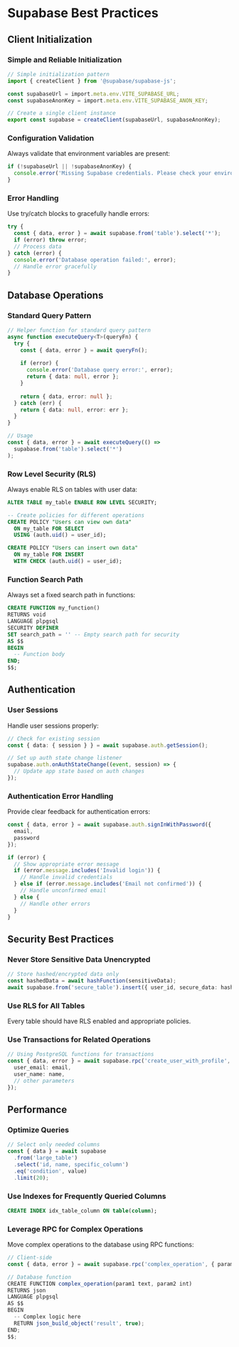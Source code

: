 # Supabase Best Practices

## Client Initialization

### Simple and Reliable Initialization

```typescript
// Simple initialization pattern
import { createClient } from '@supabase/supabase-js';

const supabaseUrl = import.meta.env.VITE_SUPABASE_URL;
const supabaseAnonKey = import.meta.env.VITE_SUPABASE_ANON_KEY;

// Create a single client instance
export const supabase = createClient(supabaseUrl, supabaseAnonKey);
```

### Configuration Validation

Always validate that environment variables are present:

```typescript
if (!supabaseUrl || !supabaseAnonKey) {
  console.error('Missing Supabase credentials. Please check your environment variables.');
}
```

### Error Handling

Use try/catch blocks to gracefully handle errors:

```typescript
try {
  const { data, error } = await supabase.from('table').select('*');
  if (error) throw error;
  // Process data
} catch (error) {
  console.error('Database operation failed:', error);
  // Handle error gracefully
}
```

## Database Operations

### Standard Query Pattern

```typescript
// Helper function for standard query pattern
async function executeQuery<T>(queryFn) {
  try {
    const { data, error } = await queryFn();
    
    if (error) {
      console.error('Database query error:', error);
      return { data: null, error };
    }
    
    return { data, error: null };
  } catch (err) {
    return { data: null, error: err };
  }
}

// Usage
const { data, error } = await executeQuery(() => 
  supabase.from('table').select('*')
);
```

### Row Level Security (RLS)

Always enable RLS on tables with user data:

```sql
ALTER TABLE my_table ENABLE ROW LEVEL SECURITY;

-- Create policies for different operations
CREATE POLICY "Users can view own data" 
  ON my_table FOR SELECT 
  USING (auth.uid() = user_id);

CREATE POLICY "Users can insert own data" 
  ON my_table FOR INSERT 
  WITH CHECK (auth.uid() = user_id);
```

### Function Search Path

Always set a fixed search path in functions:

```sql
CREATE FUNCTION my_function()
RETURNS void
LANGUAGE plpgsql
SECURITY DEFINER
SET search_path = '' -- Empty search path for security
AS $$
BEGIN
  -- Function body
END;
$$;
```

## Authentication

### User Sessions

Handle user sessions properly:

```typescript
// Check for existing session
const { data: { session } } = await supabase.auth.getSession();

// Set up auth state change listener
supabase.auth.onAuthStateChange((event, session) => {
  // Update app state based on auth changes
});
```

### Authentication Error Handling

Provide clear feedback for authentication errors:

```typescript
const { data, error } = await supabase.auth.signInWithPassword({
  email,
  password
});

if (error) {
  // Show appropriate error message
  if (error.message.includes('Invalid login')) {
    // Handle invalid credentials
  } else if (error.message.includes('Email not confirmed')) {
    // Handle unconfirmed email
  } else {
    // Handle other errors
  }
}
```

## Security Best Practices

### Never Store Sensitive Data Unencrypted

```typescript
// Store hashed/encrypted data only
const hashedData = await hashFunction(sensitiveData);
await supabase.from('secure_table').insert({ user_id, secure_data: hashedData });
```

### Use RLS for All Tables

Every table should have RLS enabled and appropriate policies.

### Use Transactions for Related Operations

```typescript
// Using PostgreSQL functions for transactions
const { data, error } = await supabase.rpc('create_user_with_profile', {
  user_email: email,
  user_name: name,
  // other parameters
});
```

## Performance

### Optimize Queries

```typescript
// Select only needed columns
const { data } = await supabase
  .from('large_table')
  .select('id, name, specific_column')
  .eq('condition', value)
  .limit(20);
```

### Use Indexes for Frequently Queried Columns

```sql
CREATE INDEX idx_table_column ON table(column);
```

### Leverage RPC for Complex Operations

Move complex operations to the database using RPC functions:

```typescript
// Client-side
const { data, error } = await supabase.rpc('complex_operation', { param1, param2 });

// Database function
CREATE FUNCTION complex_operation(param1 text, param2 int)
RETURNS json
LANGUAGE plpgsql
AS $$
BEGIN
  -- Complex logic here
  RETURN json_build_object('result', true);
END;
$$;
```
